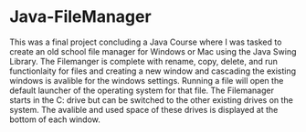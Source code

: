 # Java-FileManager
This was a final project concluding a Java Course where I was tasked to create an old school file manager for Windows or Mac using the Java Swing Library. The Filemanger is complete with rename, copy, delete, and run functionlaity for files and creating a new window and cascading the existing windows is avalible for the windows settings. Running a file will open the default launcher of the operating system for that file. The Filemanager starts in the C: drive but can be switched to the other existing drives on the system. The avalible and used space of these drives is displayed at the bottom of each window.
